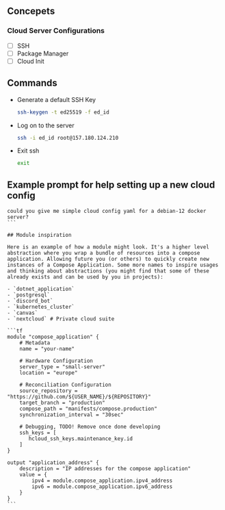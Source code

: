 ## Concepets

### Cloud Server Configurations

- [ ] SSH
- [ ] Package Manager
- [ ] Cloud Init

## Commands

- Generate a default SSH Key

    ```sh
    ssh-keygen -t ed25519 -f ed_id
    ```
- Log on to the server

    ```sh
    ssh -i ed_id root@157.180.124.210
    ```
- Exit ssh

    ```sh
    exit
    ```

## Example prompt for help setting up a new cloud config

````
could you give me simple cloud config yaml for a debian-12 docker server?
```

## Module inspiration

Here is an example of how a module might look. It's a higher level abstraction where you wrap a bundle of resources into a compose application. Allowing future you (or others) to quickly create new instances of a Compose Application. Some more names to inspire usages and thinking about abstractions (you might find that some of these already exists and can be used by you in projects):

- `dotnet_application`
- `postgresql`
- `discord_bot`
- `kubernetes_cluster`
- `canvas`
- `nextcloud` # Private cloud suite 

```tf
module "compose_application" {
    # Metadata
    name = "your-name"

    # Hardware Configuration
    server_type = "small-server"
    location = "europe"

    # Reconciliation Configuration
    source_repository = "https://github.com/${USER_NAME}/${REPOSITORY}"
    target_branch = "production"
    compose_path = "manifests/compose.production"
    synchronization_interval = "30sec"

    # Debugging, TODO! Remove once done developing
    ssh_keys = [
       hcloud_ssh_keys.maintenance_key.id
    ]
}

output "application_address" {
    description = "IP addresses for the compose application"
    value = {
        ipv4 = module.compose_application.ipv4_address
        ipv6 = module.compose_application.ipv6_address
    }
}
```